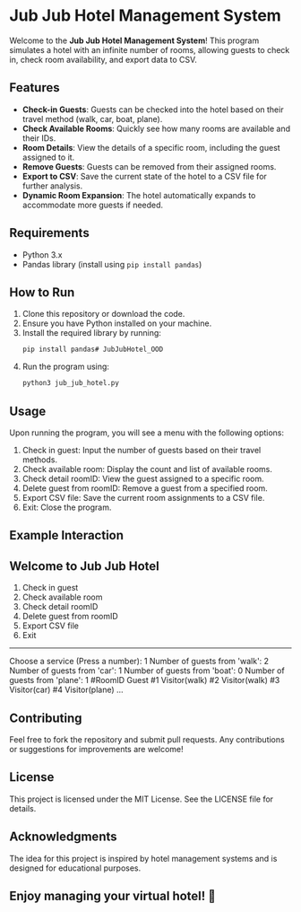 # Jub Jub Hotel Management System

Welcome to the **Jub Jub Hotel Management System**! This program simulates a hotel with an infinite number of rooms, allowing guests to check in, check room availability, and export data to CSV.

## Features

- **Check-in Guests**: Guests can be checked into the hotel based on their travel method (walk, car, boat, plane).
- **Check Available Rooms**: Quickly see how many rooms are available and their IDs.
- **Room Details**: View the details of a specific room, including the guest assigned to it.
- **Remove Guests**: Guests can be removed from their assigned rooms.
- **Export to CSV**: Save the current state of the hotel to a CSV file for further analysis.
- **Dynamic Room Expansion**: The hotel automatically expands to accommodate more guests if needed.

## Requirements

- Python 3.x
- Pandas library (install using `pip install pandas`)

## How to Run

1. Clone this repository or download the code.
2. Ensure you have Python installed on your machine.
3. Install the required library by running:
   ```bash
   pip install pandas# JubJubHotel_OOD
4. Run the program using:
   ```bash
   python3 jub_jub_hotel.py
   ```
## Usage
Upon running the program, you will see a menu with the following options:

1. Check in guest: Input the number of guests based on their travel methods.
2. Check available room: Display the count and list of available rooms.
3. Check detail roomID: View the guest assigned to a specific room.
4. Delete guest from roomID: Remove a guest from a specified room.
5. Export CSV file: Save the current room assignments to a CSV file.
6. Exit: Close the program.

## Example Interaction

Welcome to Jub Jub Hotel
------------------------------
1. Check in guest
2. Check available room
3. Check detail roomID
4. Delete guest from roomID
5. Export CSV file
6. Exit
------------------------------
Choose a service (Press a number): 1
Number of guests from 'walk': 2
Number of guests from 'car': 1
Number of guests from 'boat': 0
Number of guests from 'plane': 1
#RoomID  Guest
#1       Visitor(walk)
#2       Visitor(walk)
#3       Visitor(car)
#4       Visitor(plane)
...

## Contributing
Feel free to fork the repository and submit pull requests. Any contributions or suggestions for improvements are welcome!

## License
This project is licensed under the MIT License. See the LICENSE file for details.

## Acknowledgments
The idea for this project is inspired by hotel management systems and is designed for educational purposes.

## Enjoy managing your virtual hotel! 🏨
